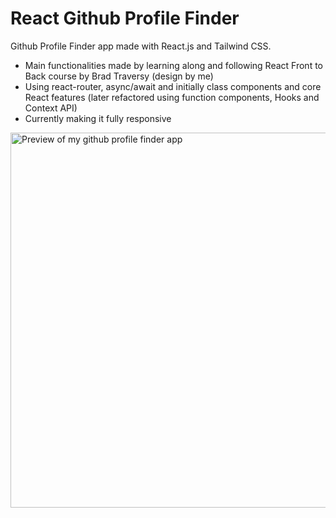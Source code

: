 # React Github Profile Finder

Github Profile Finder app made with React.js and Tailwind CSS.
- Main functionalities made by learning along and following React Front to Back course by Brad Traversy (design by me)
- Using react-router, async/await and initially class components and core React features (later refactored using function components, Hooks and Context API)
- Currently making it fully responsive

<a href="https://kr-github-profile-finder.netlify.app"><img width='600px' src="https://i.imgur.com/lY4psRr.png" alt="Preview of my github profile finder app" /></a>

